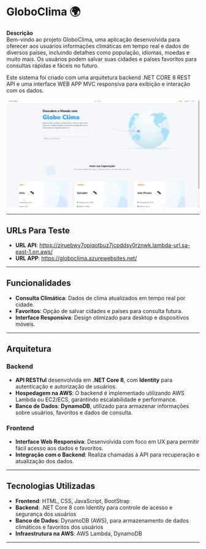 # GloboClima 🌍

**Descrição**  
Bem-vindo ao projeto GloboClima, uma aplicação desenvolvida para oferecer aos usuários informações climáticas em tempo real e dados de diversos países, incluindo detalhes como população, idiomas, moedas e muito mais. Os usuários podem salvar suas cidades e países favoritos para consultas rápidas e fáceis no futuro.  

Este sistema foi criado com uma arquitetura backend .NET CORE 8 REST API e uma interface WEB APP MVC responsiva para exibição e interação com os dados.

![Imagem do Dash](https://raw.githubusercontent.com/tutrois/GloboClima/refs/heads/master/src/AppWeb/GloboClima.App/wwwroot/lib/template-phoenix/assets/img/DashBordApp.png)

---

## URLs Para Teste

- **URL API**: https://zjruebwy7opiqotbuz7jcpddsy0rznwk.lambda-url.sa-east-1.on.aws/
- **URL APP**: https://globoclima.azurewebsites.net/
  
---

## Funcionalidades

- **Consulta Climática**: Dados de clima atualizados em tempo real por cidade.
- **Favoritos**: Opção de salvar cidades e países para consulta futura.
- **Interface Responsiva**: Design otimizado para desktop e dispositivos móveis.

---

## Arquitetura

### Backend

- **API RESTful** desenvolvida em **.NET Core 8**, com **Identity** para autenticação e autorização de usuários.
- **Hospedagem na AWS**: O backend é implementado utilizando AWS Lambda ou EC2/ECS, garantindo escalabilidade e performance.
- **Banco de Dados**: **DynamoDB**, utilizado para armazenar informações sobre usuários, favoritos e dados de consulta.


### Frontend

- **Interface Web Responsiva**: Desenvolvida com foco em UX para permitir fácil acesso aos dados e favoritos.
- **Integração com o Backend**: Realiza chamadas à API para recuperação e atualização dos dados.

---

## Tecnologias Utilizadas

- **Frontend**: HTML, CSS, JavaScript, BootStrap
- **Backend**: .NET Core 8 com Identity para controle de acesso e segurança dos usuários
- **Banco de Dados**: DynamoDB (AWS), para armazenamento de dados climáticos e favoritos dos usuários
- **Infraestrutura na AWS**: AWS Lambda, DynamoDB

---


